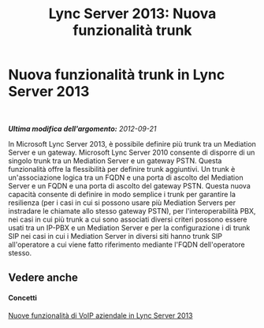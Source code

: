 ﻿---
title: 'Lync Server 2013: Nuova funzionalità trunk'
TOCTitle: Nuova funzionalità trunk
ms:assetid: 9b398bc8-2760-4218-b1a4-89b9694b1171
ms:mtpsurl: https://technet.microsoft.com/it-it/library/JJ688152(v=OCS.15)
ms:contentKeyID: 49887674
ms.date: 08/24/2015
mtps_version: v=OCS.15
ms.translationtype: HT
---

# Nuova funzionalità trunk in Lync Server 2013

 

_**Ultima modifica dell'argomento:** 2012-09-21_

In Microsoft Lync Server 2013, è possibile definire più trunk tra un Mediation Server e un gateway. Microsoft Lync Server 2010 consente di disporre di un singolo trunk tra un Mediation Server e un gateway PSTN. Questa funzionalità offre la flessibilità per definire trunk aggiuntivi. Un trunk è un'associazione logica tra un FQDN e una porta di ascolto del Mediation Server e un FQDN e una porta di ascolto del gateway PSTN. Questa nuova capacità consente di definire in modo semplice i trunk per garantire la resilienza (per i casi in cui si possono usare più Mediation Servers per instradare le chiamate allo stesso gateway PSTN), per l'interoperabilità PBX, nei casi in cui più trunk a cui sono associati diversi criteri possono essere usati tra un IP-PBX e un Mediation Server e per la configurazione i di trunk SIP nei casi in cui i Mediation Server in diversi siti hanno trunk SIP all'operatore a cui viene fatto riferimento mediante l'FQDN dell'operatore stesso.

## Vedere anche

#### Concetti

[Nuove funzionalità di VoIP aziendale in Lync Server 2013](lync-server-2013-new-enterprise-voice-features.md)

